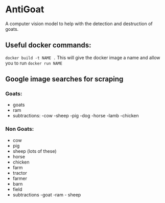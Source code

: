 # AntiGoat

A computer vision model to help with the detection and destruction of goats.

## Useful docker commands:

`docker build -t NAME .` This will give the docker image a name and allow you to run `docker run NAME`

## Google image searches for scraping

### Goats:

- goats
- ram
- subtractions: -cow -sheep -pig -dog -horse -lamb -chicken

### Non Goats:
- cow
- pig
- sheep (lots of these)
- horse
- chicken
- farm
- tractor
- farmer
- barn
- field
- subtractions -goat -ram - sheep